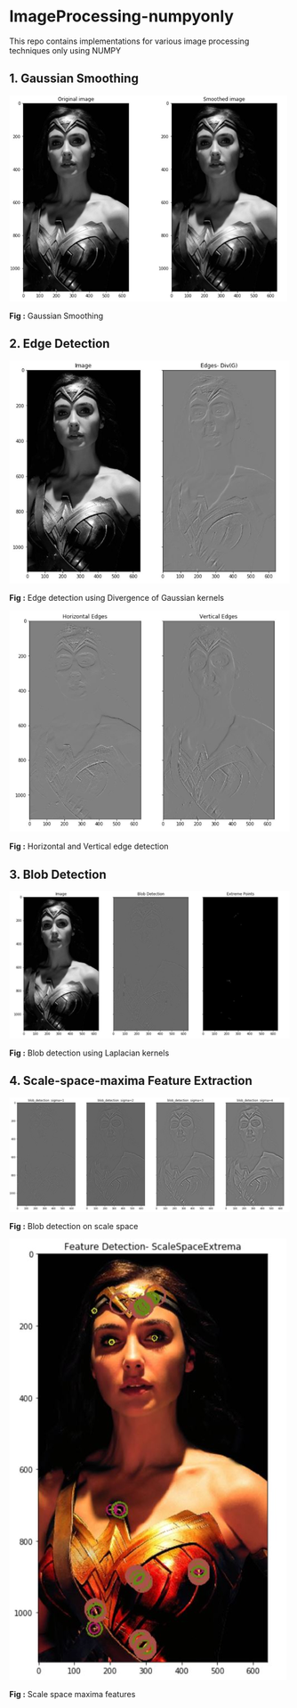 # ImageProcessing-numpyonly
This repo contains implementations for various image processing techniques only using NUMPY

## 1. Gaussian Smoothing

<img src="results/smooth.JPG" alt="Gaussian Smoothing" width="500"/>


**Fig :** Gaussian Smoothing

## 2. Edge Detection

![Divergence of Gaussian](results/div_of_gaussian.JPG)

**Fig :** Edge detection using Divergence of Gaussian kernels

![Edge detection](results/edge_detection.JPG)

**Fig :** Horizontal and Vertical edge detection

## 3. Blob Detection

![Blob detection](results/blob_detection.JPG)

**Fig :** Blob detection using Laplacian kernels

## 4. Scale-space-maxima Feature Extraction

![Scale space maxima features1](results/scale_space1.JPG)

**Fig :** Blob detection on scale space

![Scale space maxima features2](results/scale_space2.JPG)

**Fig :** Scale space maxima features






